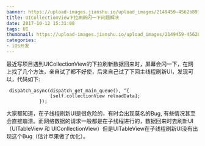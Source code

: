 ```yaml
---
banner: https://upload-images.jianshu.io/upload_images/2149459-4562b897de66abe7.jpg?imageMogr2/auto-orient/strip|imageView2/2/w/1024/format/webp
title: UICollectionView下拉刷新闪一下问题解决
date: 2017-10-12 15:31:08
tags: UI
thumbnail: https://upload-images.jianshu.io/upload_images/2149459-4562b897de66abe7.jpg?imageMogr2/auto-orient/strip|imageView2/2/w/1024/format/webp
categories:
- iOS开发
---
```

最近写项目遇到UICollectionView的下拉刷新数据回来时，屏幕会闪一下，在网上找了几个方法，亲自试了都不好使，后来自己试了下回主线程刷新UI，发现可以，代码如下:
````
 dispatch_async(dispatch_get_main_queue(), ^{
                [self.collectionView reloadData];
            });
````
大家都知道，在子线程刷新UI是很危险的，有时会出现莫名的Bug, 有些情况甚至会直接崩溃。而网络数据的请求一般都是在子线程进行的，数据回来时去刷新UI（UITableView 和 UIConllectionView）但是UITableView在子线程刷新UI没有出现这个Bug（估计苹果做了优化）。
